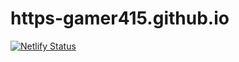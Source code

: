 # https-gamer415.github.io
[![Netlify Status](https://api.netlify.com/api/v1/badges/315ba5f2-bea3-43ef-9fcb-12af391cc2e7/deploy-status)](https://app.netlify.com/sites/gauravbioblog/deploys)
